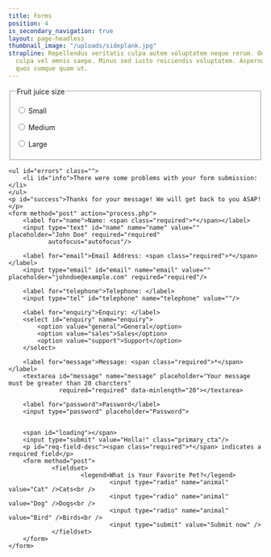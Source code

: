 ```yaml
---
title: Forms
position: 4
is_secondary_navigation: true
layout: page-headless
thumbnail_image: "/uploads/sideplank.jpg"
strapline: Repellendus veritatis culpa autem voluptatem neque rerum. Odit eaque voluptatem
  culpa vel omnis saepe. Minus sed iusto reiciendis voluptatem. Aspernatur quia sequi
  quos cumque quam ut.
---
```


<div class="block two">
 <form>
      <fieldset>
        <legend>Fruit juice size</legend>
        <p>
          <input type="radio" name="size" id="size_1" value="small">
          <label for="size_1">Small</label>
        </p>
        <p>
          <input type="radio" name="size" id="size_2" value="medium">
          <label for="size_2">Medium</label>
        </p>
        <p>
          <input type="radio" name="size" id="size_3" value="large">
          <label for="size_3">Large</label>
        </p>
      </fieldset>
    </form>
</div>
<div class="block two">
  
    <ul id="errors" class="">
        <li id="info">There were some problems with your form submission:</li>
    </ul>
    <p id="success">Thanks for your message! We will get back to you ASAP!</p>
    <form method="post" action="process.php">
        <label for="name">Name: <span class="required">*</span></label>
        <input type="text" id="name" name="name" value="" placeholder="John Doe" required="required"
               autofocus="autofocus"/>

        <label for="email">Email Address: <span class="required">*</span></label>
        <input type="email" id="email" name="email" value="" placeholder="johndoe@example.com" required="required"/>

        <label for="telephone">Telephone: </label>
        <input type="tel" id="telephone" name="telephone" value=""/>

        <label for="enquiry">Enquiry: </label>
        <select id="enquiry" name="enquiry">
            <option value="general">General</option>
            <option value="sales">Sales</option>
            <option value="support">Support</option>
        </select>

        <label for="message">Message: <span class="required">*</span></label>
        <textarea id="message" name="message" placeholder="Your message must be greater than 20 charcters"
                  required="required" data-minlength="20"></textarea>

        <label for="password">Password</label>
        <input type="password" placeholder="Password">
        
            
        <span id="loading"></span>
        <input type="submit" value="Holla!" class="primary_cta"/>
        <p id="req-field-desc"><span class="required">*</span> indicates a required field</p>
        <form method="post">
                <fieldset>
                        <legend>What is Your Favorite Pet?</legend>
                                <input type="radio" name="animal" value="Cat" />Cats<br />
                                <input type="radio" name="animal" value="Dog" />Dogs<br />
                                <input type="radio" name="animal" value="Bird" />Birds<br />
                                <input type="submit" value="Submit now" />
                </fieldset>
        </form>
    </form>
    
  
</div>

   
    
    
